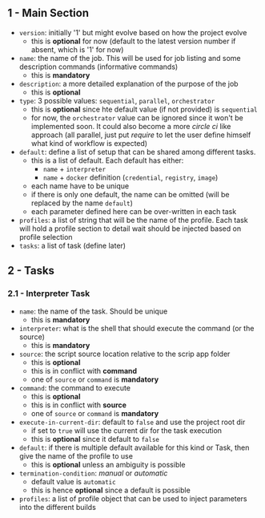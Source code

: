 1 - Main Section
-----------------

- `version`: initially '1' but might evolve based on how the project evolve
  - this is **optional** for now (default to the latest version number if absent, which is '1' for now)
- `name`: the name of the job. This will be used for job listing and some description commands (informative commands)
  - this is **mandatory**
- `description`: a more detailed explanation of the purpose of the job
  - this is **optional**
- `type`: 3 possible values: `sequential`, `parallel`, `orchestrator`
  - this is **optional** since hte default value (if not provided) is `sequential`
  - for now, the `orchestrator` value can be ignored since it won't be implemented soon.
    It could also become a more *circle ci* like approach (all parallel, just put *require*
    to let the user define himself what kind of workflow is expected)
- `default`: define a list of setup that can be shared among different tasks.
  - this is a list of default. Each default has either:
    - `name` + `interpreter`
    - `name` + `docker` definition (`credential`, `registry`, `image`)
  - each name have to be unique
  - if there is only one default, the name can be omitted (will be replaced by the name `default`)
  - each parameter defined here can be over-written in each task
- `profiles`: a list of string that will be the name of the profile. Each task will hold a profile
  section to detail wait should be injected based on profile selection
- `tasks`: a list of task (define later)

2 - Tasks
---------

### 2.1 - Interpreter Task

- `name`: the name of the task. Should be unique
  - this is **mandatory**
- `interpreter`: what is the shell that should execute the command (or the source)
  - this is **mandatory**
- `source`: the script source location relative to the scrip app folder
  - this is **optional**
  - this is in conflict with **command**
  - one of `source` or `command` is **mandatory**
- `command`: the command to execute
  - this is **optional**
  - this is in conflict with **source**
  - one of `source` or `command` is **mandatory**
- `execute-in-current-dir`: default to `false` and use the project root dir
  - if set to `true` will use the current dir for the task execution
  - this is **optional** since it default to `false`
- `default`: if there is multiple default available for this kind or Task, then give 
   the name of the profile to use
  - this is **optional** unless an ambiguity is possible
- `termination-condition`: *manual* or *automatic*
  - default value is `automatic`
  - this is hence **optional** since a default is possible
- `profiles`: a list of profile object that can be used to inject parameters into the different builds